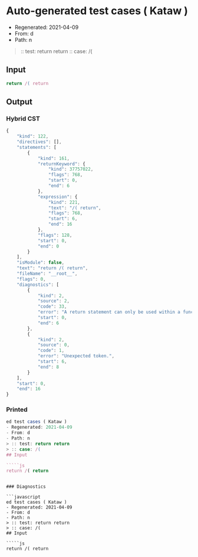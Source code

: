 # Auto-generated test cases ( Kataw )
- Regenerated: 2021-04-09
- From: d
- Path: n
> :: test: return return
> :: case: /(
## Input

`````js
return /( return
`````

## Output

### Hybrid CST

```javascript
{
    "kind": 122,
    "directives": [],
    "statements": [
        {
            "kind": 161,
            "returnKeyword": {
                "kind": 37757022,
                "flags": 768,
                "start": 0,
                "end": 6
            },
            "expression": {
                "kind": 221,
                "text": "/( return",
                "flags": 768,
                "start": 6,
                "end": 16
            },
            "flags": 128,
            "start": 0,
            "end": 0
        }
    ],
    "isModule": false,
    "text": "return /( return",
    "fileName": "__root__",
    "flags": 0,
    "diagnostics": [
        {
            "kind": 2,
            "source": 2,
            "code": 33,
            "error": "A return statement can only be used within a function_body",
            "start": 0,
            "end": 6
        },
        {
            "kind": 2,
            "source": 0,
            "code": 1,
            "error": "Unexpected token.",
            "start": 6,
            "end": 8
        }
    ],
    "start": 0,
    "end": 16
}
```

### Printed

```javascript
ed test cases ( Kataw )
- Regenerated: 2021-04-09
- From: d
- Path: n
> :: test: return return
> :: case: /(
## Input

`````js
return /( return
`````
```

### Diagnostics

```javascript
ed test cases ( Kataw )
- Regenerated: 2021-04-09
- From: d
- Path: n
> :: test: return return
> :: case: /(
## Input

`````js
return /( return
`````
```

